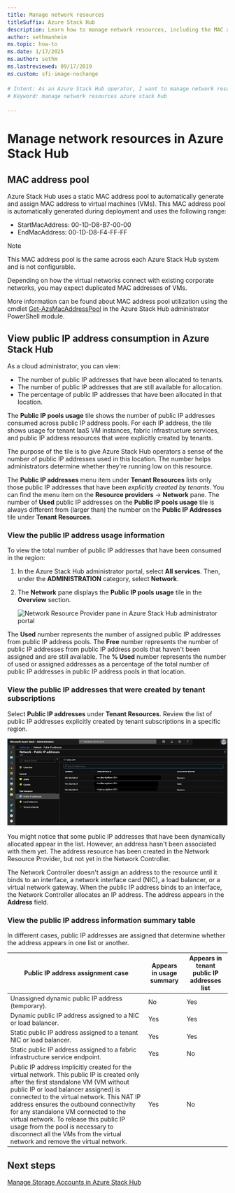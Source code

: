 ```yaml
---
title: Manage network resources
titleSuffix: Azure Stack Hub
description: Learn how to manage network resources, including the MAC address pool and the consumption of public IP addresses in a region.
author: sethmanheim
ms.topic: how-to
ms.date: 1/17/2025
ms.author: sethm
ms.lastreviewed: 09/17/2019
ms.custom: sfi-image-nochange

# Intent: As an Azure Stack Hub operator, I want to manage network resources.
# Keyword: manage network resources azure stack hub

---
```


# Manage network resources in Azure Stack Hub

## MAC address pool

Azure Stack Hub uses a static MAC address pool to automatically generate and assign MAC address to virtual machines (VMs). This MAC address pool is automatically generated during deployment and uses the following range:

- StartMacAddress: 00-1D-D8-B7-00-00
- EndMacAddress: 00-1D-D8-F4-FF-FF

> [!NOTE]  
> This MAC address pool is the same across each Azure Stack Hub system and is not configurable.

Depending on how the virtual networks connect with existing corporate networks, you may expect duplicated MAC addresses of VMs.

More information can be found about MAC address pool utilization using the cmdlet [Get-AzsMacAddressPool](/powershell/module/azs.fabric.admin/get-azsmacaddresspool) in the Azure Stack Hub administrator PowerShell module.

## View public IP address consumption in Azure Stack Hub

As a cloud administrator, you can view:

- The number of public IP addresses that have been allocated to tenants.
- The number of public IP addresses that are still available for allocation.
- The percentage of public IP addresses that have been allocated in that location.

The **Public IP pools usage** tile shows the number of public IP addresses consumed across public IP address pools. For each IP address, the tile shows usage for tenant IaaS VM instances, fabric infrastructure services, and public IP address resources that were explicitly created by tenants.

The purpose of the tile is to give Azure Stack Hub operators a sense of the number of public IP addresses used in this location. The number helps administrators determine whether they're running low on this resource.

The **Public IP addresses** menu item under **Tenant Resources** lists only those public IP addresses that have been *explicitly created by tenants*. You can find the menu item on the **Resource providers** -> **Network** pane. The number of **Used** public IP addresses on the **Public IP pools usage** tile is always different from (larger than) the number on the **Public IP Addresses** tile
under **Tenant Resources**.

### View the public IP address usage information

To view the total number of public IP addresses that have been consumed
in the region:

1. In the Azure Stack Hub administrator portal, select **All services**. Then, under the **ADMINISTRATION** category, select **Network**.
1. The **Network** pane displays the **Public IP pools usage** tile in the **Overview** section.

   ![Network Resource Provider pane in Azure Stack Hub administrator portal](media/azure-stack-viewing-public-ip-address-consumption/ip-address-consumption-01.png)

The **Used** number represents the number of assigned public IP addresses from public IP address pools. The **Free** number represents the number of public IP addresses from public IP address pools that haven't been assigned and are still available. The **% Used** number represents the number of used or assigned addresses as a percentage of the total number of public IP addresses in public IP address pools in that location.

### View the public IP addresses that were created by tenant subscriptions

Select **Public IP addresses** under **Tenant Resources**. Review the list of public IP addresses explicitly created by tenant subscriptions in a specific region.

![Tenant public IP addresses in Azure Stack Hub administrator portal](media/azure-stack-viewing-public-ip-address-consumption/ip-address-consumption-02.png)

You might notice that some public IP addresses that have been dynamically allocated appear in the list. However, an address hasn't been associated with them yet. The address resource has been created in the Network Resource Provider, but not yet in the Network Controller.

The Network Controller doesn't assign an address to the resource until it binds to an interface, a network interface card (NIC), a load balancer, or a virtual network gateway. When the public IP
address binds to an interface, the Network Controller allocates an IP address. The address appears in the **Address** field.

### View the public IP address information summary table

In different cases, public IP addresses are assigned that determine whether the address appears in one list or another.

| Public IP address assignment case | Appears in usage summary | Appears in tenant public IP addresses list |
| --- | --- | --- |
| Unassigned dynamic public IP address (temporary). |No |Yes |
| Dynamic public IP address assigned to a NIC or load balancer. |Yes |Yes |
| Static public IP address assigned to a tenant NIC or load balancer. |Yes |Yes |
| Static public IP address assigned to a fabric infrastructure service endpoint. |Yes |No |
| Public IP address implicitly created for the virtual network. This public IP is created only after the first standalone VM (VM without public IP or load balancer assigned) is connected to the virtual network. This NAT IP address ensures the outbound connectivity for any standalone VM connected to the virtual network. To release this public IP usage from the pool is necessary to disconnect all the VMs from the virtual network and remove the virtual network. | Yes | No |

## Next steps

[Manage Storage Accounts in Azure Stack Hub](azure-stack-manage-storage-accounts.md)
